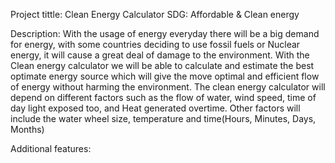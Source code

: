 

Project tittle: Clean Energy Calculator SDG: Affordable & Clean energy

Description: With the usage of energy everyday there will be a big demand for energy, with some countries deciding to use fossil fuels or Nuclear energy, it will cause a great deal of damage to the environment. With the Clean energy calculator we will be able to calculate and estimate the best optimate energy source which will give the move optimal and efficient flow of energy without harming the environment. The clean energy calculator will depend on different factors such as the flow of water, wind speed, time of day light exposed too, and Heat generated overtime. Other factors will include the water wheel size, temperature and time(Hours, Minutes, Days, Months)

Additional features:
